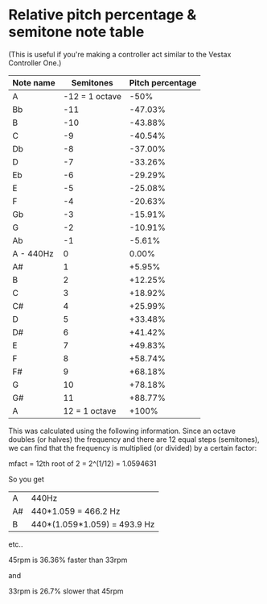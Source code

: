 # Relative pitch percentage & semitone note table

(This is useful if you're making a controller act similar to the Vestax
Controller One.)

| Note name | Semitones       | Pitch percentage |
| --------- | --------------- | ---------------- |
| A         | \-12 = 1 octave | \-50%            |
| Bb        | \-11            | \-47.03%         |
| B         | \-10            | \-43.88%         |
| C         | \-9             | \-40.54%         |
| Db        | \-8             | \-37.00%         |
| D         | \-7             | \-33.26%         |
| Eb        | \-6             | \-29.29%         |
| E         | \-5             | \-25.08%         |
| F         | \-4             | \-20.63%         |
| Gb        | \-3             | \-15.91%         |
| G         | \-2             | \-10.91%         |
| Ab        | \-1             | \-5.61%          |
| A - 440Hz | 0               | 0.00%            |
| A\#       | 1               | \+5.95%          |
| B         | 2               | \+12.25%         |
| C         | 3               | \+18.92%         |
| C\#       | 4               | \+25.99%         |
| D         | 5               | \+33.48%         |
| D\#       | 6               | \+41.42%         |
| E         | 7               | \+49.83%         |
| F         | 8               | \+58.74%         |
| F\#       | 9               | \+68.18%         |
| G         | 10              | \+78.18%         |
| G\#       | 11              | \+88.77%         |
| A         | 12 = 1 octave   | \+100%           |

This was calculated using the following information. Since an octave
doubles (or halves) the frequency and there are 12 equal steps
(semitones), we can find that the frequency is multiplied (or divided)
by a certain factor:

mfact = 12th root of 2 = 2^(1/12) = 1.0594631

So you get

|     |                                |
| --- | ------------------------------ |
| A   | 440Hz                          |
| A\# | 440\*1.059 = 466.2 Hz          |
| B   | 440\*(1.059\*1.059) = 493.9 Hz |

etc..

45rpm is 36.36% faster than 33rpm

and

33rpm is 26.7% slower that 45rpm

